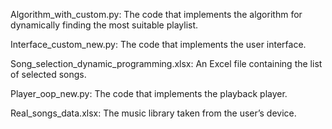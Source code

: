 Algorithm_with_custom.py:
The code that implements the algorithm for dynamically finding the most suitable playlist.

Interface_custom_new.py:
The code that implements the user interface.

Song_selection_dynamic_programming.xlsx:
An Excel file containing the list of selected songs.

Player_oop_new.py:
The code that implements the playback player.

Real_songs_data.xlsx:
The music library taken from the user’s device.
